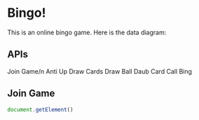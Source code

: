 # Bingo!
This is an online bingo game. Here is the data diagram:

## APIs
Join Game/n
Anti Up
Draw Cards
Draw Ball
Daub Card
Call Bing

## Join Game
``` javascript
document.getElement()

```
